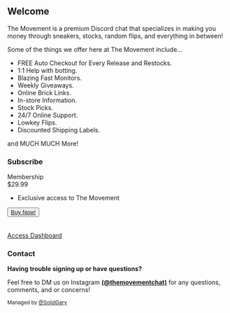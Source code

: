 ## Welcome

The Movement is a premium Discord chat that specializes in making you money through sneakers, stocks, random flips, and everything in between!  

Some of the things we offer here at The Movement include...
- FREE Auto Checkout for Every Release and Restocks.
- 1:1 Help with botting.
- Blazing Fast Monitors.
- Weekly Giveaways.
- Online Brick Links.
- In-store Information.
- Stock Picks.
- 24/7 Online Support.
- Lowkey Flips.
- Discounted Shipping Labels.

and MUCH MUCH More!


### Subscribe

<div class="promo scale">
  <div class="deal">
    <span>Membership</span>
  </div>
  <span class="price">$29.99</span>
  <ul class="features">
    <li>Exclusive access to The Movement</li> 
  </ul>
  <button><a href="https://dash.movementchat.com/purchase">Buy Now!</a></button>
</div>
<br>
<br>
<a href="https://dash.movementchat.com/">Access Dashboard</a>


<br>

### Contact

**Having trouble signing up or have questions?**

Feel free to DM us on Instagram **[(@themovementchat)](https://www.instagram.com/themovementchat/)** for any questions, comments, and or concerns!


<p><small>Managed by <a href="https://twitter.com/SolidGary">@SolidGary</a></small></p>
